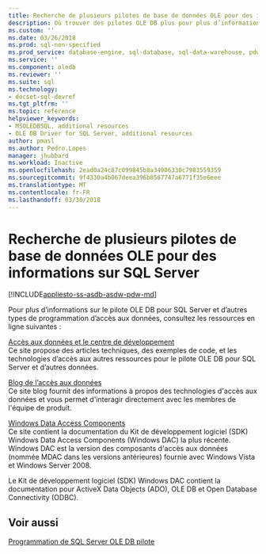 ```yaml
---
title: Recherche de plusieurs pilotes de base de données OLE pour des informations sur SQL Server | Documents Microsoft
description: Où trouver des pilotes OLE DB plus pour plus d’informations de SQL Server
ms.custom: ''
ms.date: 03/26/2018
ms.prod: sql-non-specified
ms.prod_service: database-engine, sql-database, sql-data-warehouse, pdw
ms.service: ''
ms.component: oledb
ms.reviewer: ''
ms.suite: sql
ms.technology:
- docset-sql-devref
ms.tgt_pltfrm: ''
ms.topic: reference
helpviewer_keywords:
- MSOLEDBSQL, additional resources
- OLE DB Driver for SQL Server, additional resources
author: pmasl
ms.author: Pedro.Lopes
manager: jhubbard
ms.workload: Inactive
ms.openlocfilehash: 2ead0a24c87c099845b8a34906330c7983559359
ms.sourcegitcommit: 9f4330a4b067deea396b8567747a6771f35e6eee
ms.translationtype: MT
ms.contentlocale: fr-FR
ms.lasthandoff: 03/30/2018
---
```

# <a name="finding-more-ole-db-driver-for-sql-server-information"></a>Recherche de plusieurs pilotes de base de données OLE pour des informations sur SQL Server
[!INCLUDE[appliesto-ss-asdb-asdw-pdw-md](../../includes/appliesto-ss-asdb-asdw-pdw-md.md)]

  Pour plus d’informations sur le pilote OLE DB pour SQL Server et d’autres types de programmation d’accès aux données, consultez les ressources en ligne suivantes :  
  
 [Accès aux données et le centre de développement](http://go.microsoft.com/fwlink?linkid=4173)  
 Ce site propose des articles techniques, des exemples de code, et les technologies d’accès aux autres ressources pour le pilote OLE DB pour SQL Server et d’autres données.  
  
 [Blog de l’accès aux données](http://go.microsoft.com/fwlink/?LinkId=48617)  
 Ce site blog fournit des informations à propos des technologies d'accès aux données et vous permet d'interagir directement avec les membres de l'équipe de produit.  
  
 [Windows Data Access Components](http://go.microsoft.com/fwlink/?LinkId=107907)  
 Ce site contient la documentation du Kit de développement logiciel (SDK) Windows Data Access Components (Windows DAC) la plus récente. Windows DAC est la version des composants d'accès aux données (nommée MDAC dans les versions antérieures) fournie avec Windows Vista et Windows Server 2008.  
  
 Le Kit de développement logiciel (SDK) Windows DAC contient la documentation pour ActiveX Data Objects (ADO), OLE DB et Open Database Connectivity (ODBC).  
  

## <a name="see-also"></a>Voir aussi  
 [Programmation de SQL Server OLE DB pilote](../oledb/oledb-driver-for-sql-server-programming.md)  
  
  
